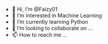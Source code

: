 - 👋 Hi, I’m @Faizy01
- 👀 I’m interested in Machine Learning
- 🌱 I’m currently learning Python
- 💞️ I’m looking to collaborate on ...
- 📫 How to reach me ...
  

<!---
Faizy01/Faizy01 is a ✨ special ✨ repository because its `README.md` (this file) appears on your GitHub profile.
You can click the Preview link to take a look at your changes.
--->
